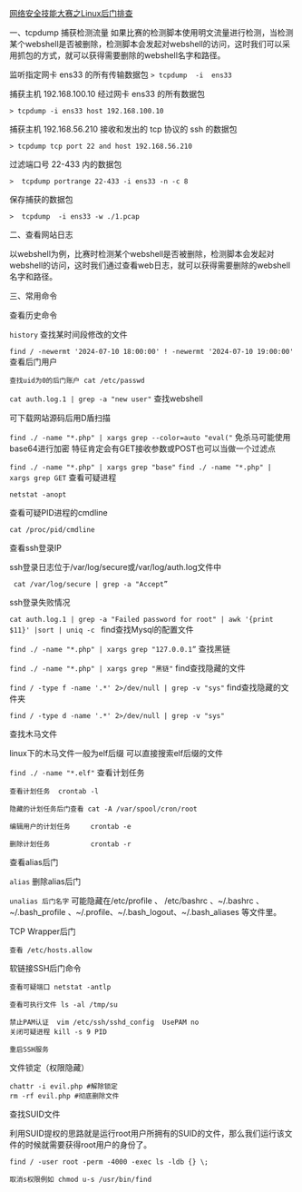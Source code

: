 [网络安全技能大赛之Linux后门排查](https://mp.weixin.qq.com/s/SVxAYhdGbUhUT5AurmmJtw)

一、tcpdump 捕获检测流量
如果比赛的检测脚本使用明文流量进行检测，当检测某个webshell是否被删除，检测脚本会发起对webshell的访问，这时我们可以采用抓包的方式，就可以获得需要删除的webshell名字和路径。

监听指定网卡 ens33 的所有传输数据包
`> tcpdump  -i  ens33`

捕获主机 192.168.100.10 经过网卡 ens33 的所有数据包

`> tcpdump -i ens33 host 192.168.100.10  `

捕获主机 192.168.56.210 接收和发出的 tcp 协议的 ssh 的数据包

`> tcpdump tcp port 22 and host 192.168.56.210`

过滤端口号 22-433 内的数据包

`>  tcpdump portrange 22-433 -i ens33 -n -c 8`

保存捕获的数据包

`>  tcpdump  -i ens33 -w ./1.pcap`

二、查看网站日志

以webshell为例，比赛时检测某个webshell是否被删除，检测脚本会发起对webshell的访问，这时我们通过查看web日志，就可以获得需要删除的webshell名字和路径。

三、常用命令

查看历史命令

`history`
查找某时间段修改的文件

`find / -newermt '2024-07-10 18:00:00' ! -newermt '2024-07-10 19:00:00'`
查看后门用户

`查找uid为0的后门账户 cat /etc/passwd`

`cat auth.log.1 | grep -a "new user"`
查找webshell

可下载网站源码后用D盾扫描

`find ./ -name "*.php" | xargs grep --color=auto "eval("`
免杀马可能使用base64进行加密 特征肯定会有GET接收参数或POST也可以当做一个过滤点

`find ./ -name "*.php" | xargs grep "base"`
`find ./ -name "*.php" | xargs grep GET`
查看可疑进程

`netstat -anopt`

查看可疑PID进程的cmdline

`cat /proc/pid/cmdline`

查看ssh登录IP

ssh登录日志位于/var/log/secure或/var/log/auth.log文件中

` cat /var/log/secure | grep -a "Accept”`

ssh登录失败情况

`cat auth.log.1 | grep -a "Failed password for root" | awk '{print $11}' |sort | uniq -c `
find查找Mysql的配置文件

`find ./ -name "*.php" | xargs grep "127.0.0.1”`
查找黑链

`find ./ -name "*.php" | xargs grep "黑链"`
find查找隐藏的文件

`find / -type f -name '.*' 2>/dev/null | grep -v "sys"`
find查找隐藏的文件夹

`find / -type d -name '.*' 2>/dev/null | grep -v "sys"`

查找木马文件

linux下的木马文件一般为elf后缀 可以直接搜索elf后缀的文件

`find ./ -name "*.elf"`
查看计划任务

`查看计划任务  crontab -l`

`隐藏的计划任务后门查看 cat -A /var/spool/cron/root`

`编辑用户的计划任务     crontab -e`

`删除计划任务          crontab -r`

查看alias后门

`alias`
删除alias后门

`unalias 后门名字`
可能隐藏在/etc/profile 、 /etc/bashrc 、~/.bashrc 、~/.bash_profile 、~/.profile、~/.bash_logout、~/.bash_aliases 等文件里。

TCP Wrapper后门

`查看 /etc/hosts.allow`

软链接SSH后门命令

```
查看可疑端口 netstat -antlp

查看可执行文件 ls -al /tmp/su

禁止PAM认证  vim /etc/ssh/sshd_config  UsePAM no
关闭可疑进程 kill -s 9 PID

重启SSH服务
```

文件锁定（权限隐藏）
```lsattr evil.php #属性查看
chattr -i evil.php #解除锁定
rm -rf evil.php #彻底删除⽂件
```

查找SUID文件

利用SUID提权的思路就是运行root用户所拥有的SUID的文件，那么我们运行该文件的时候就需要获得root用户的身份了。
```
find / -user root -perm -4000 -exec ls -ldb {} \;

取消s权限例如 chmod u-s /usr/bin/find
```